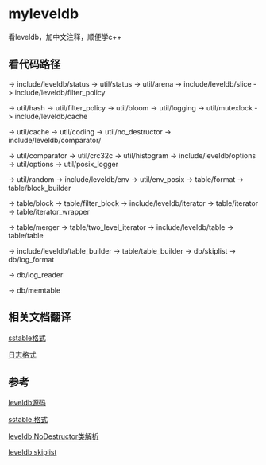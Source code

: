 # myleveldb

看leveldb，加中文注释，顺便学c++

## 看代码路径

-> include/leveldb/status -> util/status -> util/arena -> include/leveldb/slice -> include/leveldb/filter_policy

-> util/hash -> util/filter_policy -> util/bloom -> util/logging -> util/mutexlock -> include/leveldb/cache

-> util/cache -> util/coding -> util/no_destructor -> include/leveldb/comparator/

-> util/comparator -> util/crc32c -> util/histogram -> include/leveldb/options -> util/options -> util/posix_logger

-> util/random -> include/leveldb/env -> util/env_posix -> table/format -> table/block_builder 

-> table/block -> table/filter_block -> include/leveldb/iterator -> table/iterator -> table/iterator_wrapper

-> table/merger -> table/two_level_iterator -> include/leveldb/table -> table/table

-> include/leveldb/table_builder -> table/table_builder -> db/skiplist -> db/log_format 

-> db/log_reader

-> db/memtable

## 相关文档翻译

[sstable格式](https://github.com/ejunjsh/myleveldb/blob/main/doc/table_format.md)

[日志格式](https://github.com/ejunjsh/myleveldb/blob/main/doc/log_format.md)

## 参考

[leveldb源码](https://github.com/google/leveldb)

[sstable 格式](https://www.cnblogs.com/cobbliu/p/6194072.html)

[leveldb NoDestructor类解析](https://blog.csdn.net/kdb_viewer/article/details/108471710)

[leveldb skiplist](https://www.jianshu.com/p/6624befde844)
